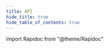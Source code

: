```yaml
---
title: API
hide_title: true
hide_table_of_contents: true
---
```


import Rapidoc from "@theme/Rapidoc"

<Rapidoc apiUrl="https://petstore.swagger.io/v2/swagger.json">
</Rapidoc>
